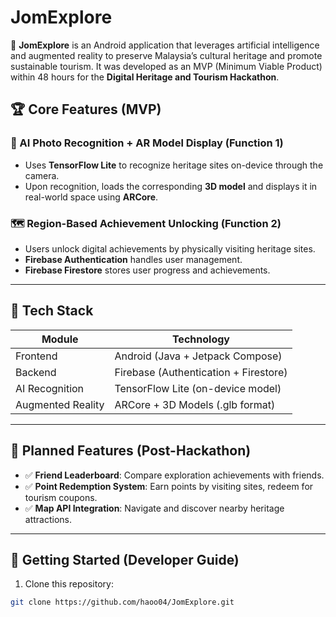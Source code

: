 # JomExplore

🎯 **JomExplore** is an Android application that leverages artificial intelligence and augmented reality to preserve Malaysia’s cultural heritage and promote sustainable tourism. It was developed as an MVP (Minimum Viable Product) within 48 hours for the **Digital Heritage and Tourism Hackathon**.

## 🏆 Core Features (MVP)

### 📸 AI Photo Recognition + AR Model Display (Function 1)
- Uses **TensorFlow Lite** to recognize heritage sites on-device through the camera.
- Upon recognition, loads the corresponding **3D model** and displays it in real-world space using **ARCore**.

### 🗺️ Region-Based Achievement Unlocking (Function 2)
- Users unlock digital achievements by physically visiting heritage sites.
- **Firebase Authentication** handles user management.
- **Firebase Firestore** stores user progress and achievements.

---

## 🧱 Tech Stack

| Module              | Technology                         |
|---------------------|-------------------------------------|
| Frontend            | Android (Java + Jetpack Compose)    |
| Backend             | Firebase (Authentication + Firestore) |
| AI Recognition      | TensorFlow Lite (on-device model)   |
| Augmented Reality   | ARCore + 3D Models (.glb format)    |

---

## 📍 Planned Features (Post-Hackathon)

- ✅ **Friend Leaderboard**: Compare exploration achievements with friends.
- ✅ **Point Redemption System**: Earn points by visiting sites, redeem for tourism coupons.
- ✅ **Map API Integration**: Navigate and discover nearby heritage attractions.

---

## 🚀 Getting Started (Developer Guide)

1. Clone this repository:
```bash
git clone https://github.com/haoo04/JomExplore.git
